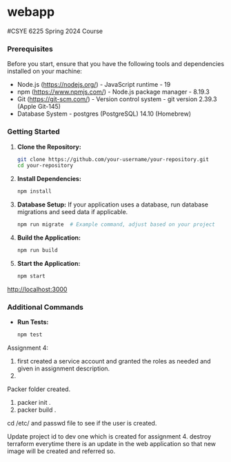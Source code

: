 # webapp
#CSYE 6225 Spring 2024 Course

### Prerequisites ###
Before you start, ensure that you have the following tools and dependencies installed on your machine:

- Node.js (https://nodejs.org/) - JavaScript runtime - 19
- npm (https://www.npmjs.com/) - Node.js package manager - 8.19.3
- Git (https://git-scm.com/) - Version control system - git version 2.39.3 (Apple Git-145)
- Database System - postgres (PostgreSQL) 14.10 (Homebrew)

### Getting Started

1. **Clone the Repository:**
   ```bash
   git clone https://github.com/your-username/your-repository.git
   cd your-repository
   ```

2. **Install Dependencies:**
   ```bash
   npm install
   ```
<!-- 
3. **Configure Environment Variables:**
   Create a `.env` file in the root of your project and set the necessary environment variables. Use a template or example `.env` file if provided. -->

3. **Database Setup:**
   If your application uses a database, run database migrations and seed data if applicable.
   ```bash
   npm run migrate  # Example command, adjust based on your project
   ```

4. **Build the Application:**
   ```bash
   npm run build
   ```

5. **Start the Application:**
   ```bash
   npm start
   ```

[http://localhost:3000](http://localhost:3000)

### Additional Commands

- **Run Tests:**
  ```bash
  npm test
  ```

<!-- - **Linting:**
  ```bash
  npm run lint
  ``` -->


Assignment 4:

1) first created a service account and granted the roles as needed and given in assignment description.
2) 

Packer folder created.
1) packer init .
2) packer build .

cd /etc/ and passwd file to see if the user is created.

Update project id to dev one which is created for assignment 4.
destroy terraform everytime there is an update in the web application so that new image will be created and referred so.
